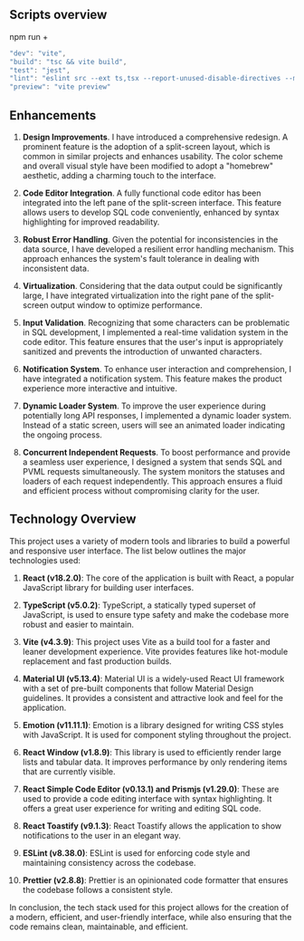 ## Scripts overview

npm run +
```javascript
"dev": "vite",
"build": "tsc && vite build",
"test": "jest",
"lint": "eslint src --ext ts,tsx --report-unused-disable-directives --max-warnings 0",
"preview": "vite preview"
```

## Enhancements

1. **Design Improvements**. I have introduced a comprehensive redesign. A prominent feature is the adoption of a split-screen layout, which is common in similar projects and enhances usability. The color scheme and overall visual style have been modified to adopt a "homebrew" aesthetic, adding a charming touch to the interface.

2. **Code Editor Integration**. A fully functional code editor has been integrated into the left pane of the split-screen interface. This feature allows users to develop SQL code conveniently, enhanced by syntax highlighting for improved readability.

3. **Robust Error Handling**. Given the potential for inconsistencies in the data source, I have developed a resilient error handling mechanism. This approach enhances the system's fault tolerance in dealing with inconsistent data.

4. **Virtualization**. Considering that the data output could be significantly large, I have integrated virtualization into the right pane of the split-screen output window to optimize performance.

5. **Input Validation**. Recognizing that some characters can be problematic in SQL development, I implemented a real-time validation system in the code editor. This feature ensures that the user's input is appropriately sanitized and prevents the introduction of unwanted characters.

6. **Notification System**. To enhance user interaction and comprehension, I have integrated a notification system. This feature makes the product experience more interactive and intuitive.

7. **Dynamic Loader System**. To improve the user experience during potentially long API responses, I implemented a dynamic loader system. Instead of a static screen, users will see an animated loader indicating the ongoing process.

8. **Concurrent Independent Requests**. To boost performance and provide a seamless user experience, I designed a system that sends SQL and PVML requests simultaneously. The system monitors the statuses and loaders of each request independently. This approach ensures a fluid and efficient process without compromising clarity for the user.

## Technology Overview

This project uses a variety of modern tools and libraries to build a powerful and responsive user interface. The list below outlines the major technologies used:

1. **React (v18.2.0)**: The core of the application is built with React, a popular JavaScript library for building user interfaces.

2. **TypeScript (v5.0.2)**: TypeScript, a statically typed superset of JavaScript, is used to ensure type safety and make the codebase more robust and easier to maintain.

3. **Vite (v4.3.9)**: This project uses Vite as a build tool for a faster and leaner development experience. Vite provides features like hot-module replacement and fast production builds.

4. **Material UI (v5.13.4)**: Material UI is a widely-used React UI framework with a set of pre-built components that follow Material Design guidelines. It provides a consistent and attractive look and feel for the application.

5. **Emotion (v11.11.1)**: Emotion is a library designed for writing CSS styles with JavaScript. It is used for component styling throughout the project.

6. **React Window (v1.8.9)**: This library is used to efficiently render large lists and tabular data. It improves performance by only rendering items that are currently visible.

7. **React Simple Code Editor (v0.13.1) and Prismjs (v1.29.0)**: These are used to provide a code editing interface with syntax highlighting. It offers a great user experience for writing and editing SQL code.

8. **React Toastify (v9.1.3)**: React Toastify allows the application to show notifications to the user in an elegant way.

9. **ESLint (v8.38.0)**: ESLint is used for enforcing code style and maintaining consistency across the codebase.

10. **Prettier (v2.8.8)**: Prettier is an opinionated code formatter that ensures the codebase follows a consistent style.

In conclusion, the tech stack used for this project allows for the creation of a modern, efficient, and user-friendly interface, while also ensuring that the code remains clean, maintainable, and efficient.
